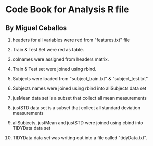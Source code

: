 # Code Book for Analysis R file
## By Miguel Ceballos

1) headers for all variables were red from "features.txt" file

2) Train & Test Set were red as table.

3) colnames were assigned from headers matrix.

4) Train & Test set were joined using rbind.

5) Subjects were loaded from "subject_train.txt" & "subject_test.txt"

6) Subjects names were joined using rbind into allSubjects data set

7) jusMean data set is a subset that collect all mean measurements

8) justSTD data set is a subset that collect all standard deviation measurements

9) allSubjects, justMean and justSTD were joined using cbind into TIDYData data set

10) TIDYData data set was writing out into a file called "tidyData.txt".
